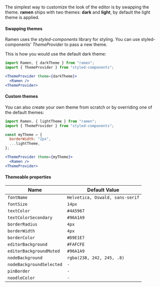 The simplest way to customize the look of the editor is by swapping the theme. **ramen** ships with two
themes: **dark** and **light**, by default the light theme is applied.

#### Swapping themes

Ramen uses the _styled-components_ library for styling. You can use styled-components' _ThemeProvider_ to pass a new theme.

This is how you would use the default dark theme:

```jsx
import Ramen, { darkTheme } from "ramen";
import { ThemeProvider } from "styled-components";

<ThemeProvider theme={darkTheme}>
  <Ramen />
<ThemeProvider>
```

#### Custom themes

You can also create your own theme from scratch or by overriding one of the default themes:

```jsx
import Ramen, { lightTheme } from "ramen";
import { ThemeProvider } from "styled-components";

const myTheme = {
  borderWidth: "2px",
  ...lightTheme,
};

<ThemeProvider theme={myTheme}>
  <Ramen />
<ThemeProvider>
```

#### Themeable properties

| Name | Default Value |
| --- | --- |
| `fontName` | `Helvetica, Oswald, sans-serif` |
| `fontSize` | `14px` |
| `textColor` | `#4A5967` |
| `textColorSecondary` | `#96A1A9` |
| `borderRadius` | `4px` |
| `borderWidth` | `4px` |
| `borderColor` | `#D9E1E7` |
| `editorBackground` | `#FAFCFE` |
| `editorBackgroundMuted` | `#96A1A9` |
| `nodeBackground` | `rgba(238, 242, 245, .8)` |
| `nodeBackgroundSelected` | `-` |
| `pinBorder` | `-` |
| `noodleColor` | `-` |

